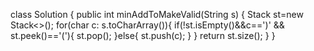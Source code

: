 class Solution {
public int minAddToMakeValid(String s) {
Stack<Character> st=new Stack<>();
for(char c: s.toCharArray()){
if(!st.isEmpty()&&c==')' && st.peek()=='('){
st.pop();
}else{
st.push(c);
}
}
return st.size();
}
}
